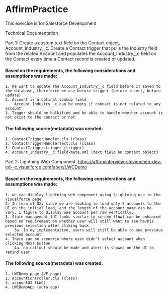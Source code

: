 # AffirmPractice
This exercise is for Salesforce Development




Technical Documentation

Part 1: Create a custom text field on the Contact object, Account_Industry__c. Create a Contact trigger that pulls the Industry field from the related Account and populates the Account_Industry__c field on the Contact every time a Contact record is created or updated.

#### Based on the requirements, the following considerations and assumptions was made: 
    1. We want to update the Account_Industry__c field before it saved to the database, thereforce we use before trigger (before insert, before update)
    2. Account is a optinal lookup field
        Account_Industry__c can be empty if connact is not related to any account
    3. Trgger should be bulkified and be able to handle whether account is not exist to the contact or not

#### The following source(metadata) was created: 
    1. ContactTriggerHandler.cls (class)
    2. ContactTriggerHandlerTest.cls (class)
    3. ContactTrigger.trigger (trigger)
    4. Account_Industry__c.field-meta.xml (text field on contact object)





Part 2: Lightning Web Component: https://affirminterview-stevenchen-dev-ed--c.visualforce.com/apex/LWCDemo
#### Based on the requirements, the following considerations and assumptions was made: 
    1. we can display lightning web component using $Lightning.use in the visualforce page 
    2. In term of UX: since we are looking to load only 5 accounts to the UI on the initial load, and the length of the account name can be vary. I figure to display one account per row vertically. 
    3. State management (UI looks similar to screen flow) can be enhanced based on requirement on whether user will still want to see he/his previous selection after cliking back
        3a. In my implementation, users will still be able to see previous selected account
    4. There can be scenario where user didn't select account when clicking Next button
        4a. no callout should be made and alert is showed on the UI to remind user 

#### The following source(metadata) was created: 
    1. LWCDemo.page (VF page)
    2. AccountController.cls (class)
    3. accountUI (LWC)
    4. LWCDemoApp (aura app)